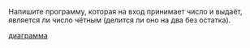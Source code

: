 Напишите программу, которая на вход принимает число и выдаёт, является ли число чётным (делится ли оно на два без остатка).

[диаграмма](diagram.drawio.png)